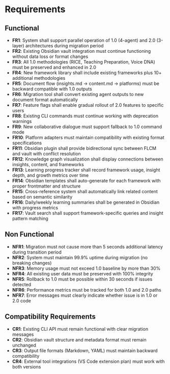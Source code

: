 # Requirements

## Functional

- **FR1**: System shall support parallel operation of 1.0 (4-agent) and 2.0 (3-layer) architectures during migration period
- **FR2**: Existing Obsidian vault integration must continue functioning without data loss or format changes
- **FR3**: All 1.0 methodologies (RICE, Teaching Preparation, Voice DNA) must be preserved and enhanced in 2.0
- **FR4**: New framework library shall include existing frameworks plus 10+ additional methodologies
- **FR5**: Document flow (insights.md → content.md → platforms) must be backward compatible with 1.0 outputs
- **FR6**: Migration tool shall convert existing agent outputs to new document format automatically
- **FR7**: Feature flags shall enable gradual rollout of 2.0 features to specific users
- **FR8**: Existing CLI commands must continue working with deprecation warnings
- **FR9**: New collaborative dialogue must support fallback to 1.0 command mode
- **FR10**: Platform adapters must maintain compatibility with existing format specifications
- **FR11**: Obsidian plugin shall provide bidirectional sync between FLCM and vault with conflict resolution
- **FR12**: Knowledge graph visualization shall display connections between insights, content, and frameworks
- **FR13**: Learning progress tracker shall record framework usage, insight depth, and growth metrics over time
- **FR14**: Obsidian templates shall auto-generate for each framework with proper frontmatter and structure
- **FR15**: Cross-reference system shall automatically link related content based on semantic similarity
- **FR16**: Daily/weekly learning summaries shall be generated in Obsidian with progress metrics
- **FR17**: Vault search shall support framework-specific queries and insight pattern matching

## Non Functional

- **NFR1**: Migration must not cause more than 5 seconds additional latency during transition period
- **NFR2**: System must maintain 99.9% uptime during migration (no breaking changes)
- **NFR3**: Memory usage must not exceed 1.0 baseline by more than 30%
- **NFR4**: All existing user data must be preserved with 100% integrity
- **NFR5**: Rollback to 1.0 must be possible within 30 seconds if issues detected
- **NFR6**: Performance metrics must be tracked for both 1.0 and 2.0 paths
- **NFR7**: Error messages must clearly indicate whether issue is in 1.0 or 2.0 code

## Compatibility Requirements

- **CR1**: Existing CLI API must remain functional with clear migration messages
- **CR2**: Obsidian vault structure and metadata format must remain unchanged
- **CR3**: Output file formats (Markdown, YAML) must maintain backward compatibility
- **CR4**: External tool integrations (VS Code extension plan) must work with both versions
